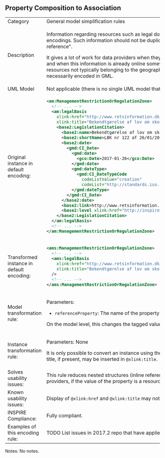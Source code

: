 ## Property Composition to Association

<table>
<tr>
<td>Category</td>
<td>General model simplification rules</td>
</tr>
<tr>
<td>Description</td>
<td><p>Information regarding resources such as legal documents can be stored in an external register or non-INSPIRE online application, possibly using other standardised encodings.  Such information should not be duplicated in the INSPIRE model if possible. Thus, the information should be referred to from a GML application schema "by reference".</p>

<p>It gives a lot of work for data providers when they have to document a lot of metadata regarding e.g. laws, documents, authorities, etc. that they are not responsible for, and when this information is already online somewhere else this is redundant work. Therefore, properties referring to laws, documents, authorities and other online resources not typically belonging to the geographic information domain should be implemented by reference, and it should be recognised that their values are not necessarily encoded in GML.</p>
</td>
</tr>
<tr>
<td>UML Model</td>
<td>Not applicable (there is no single UML model that results from this transformation rule)</td>
</tr>
<tr>
<td>Original instance in default encoding:</td>
<td>

```xml
<am:ManagementRestrictionOrRegulationZone>
  <!-- ... -->
  <am:legalBasis
    xlink:href="http://www.retsinformation.dk/eli/lta/2017/122"
    xlink:title="Bekendtgørelse af lov om skove">
    <base2:LegislationCitation>
      <base2:name>Bekendtgørelse af lov om skove</base2:name>
      <base2:shortName>LBK nr 122 af 26/01/2017</base2:shortName>
      <base2:date>
        <gmd:CI_Date>
          <gmd:date>
            <gco:Date>2017-01-26</gco:Date>
          </gmd:date>
          <gmd:dateType>
            <gmd:CI_DateTypeCode
              codeListValue="creation"
              codeList="http://standards.iso.org/ittf/PubliclyAvailableStandards/ISO_19139_Schemas/resources/codelist/ML_gmxCodelists.xml#CI_DateTypeCode" />
          </gmd:dateType>
        </gmd:CI_Date>
      </base2:date>
      <base2:link>http://www.retsinformation.dk/eli/lta/2017/122</base2:link>
      <base2:level xlink:href="http://inspire.ec.europa.eu/codelist/LegislationLevelValue/national" xlink:title="national" />
    </base2:LegislationCitation>
  </am:legalBasis>
  <!-- ... -->
</am:ManagementRestrictionOrRegulationZone>
```
   
</td>
</tr>
<tr>
<td>Transformed instance in default encoding:</td>
<td>

```xml
<ams:ManagementRestrictionOrRegulationZone>
  <!-- ... -->
  <ams:legalBasis
    xlink:href="http://www.retsinformation.dk/eli/lta/2017/122"
    xlink:title="Bekendtgørelse af lov om skove"
  />
  <!-- ... -->
</ams:ManagementRestrictionOrRegulationZone>
```

</td>
</tr>
<tr>
<td>Model transformation rule: </td>
<td>
    <p>Parameters:</p> 
    <ul>
        <li><code>referenceProperty</code>: The name of the property which to change to a reference.</li>
    </ul>
    <p>On the model level, this changes the tagged value <code>inlineOrByReference</code> to have the value <code>byReference</code> on the property.</p>
</td>
</tr>
<tr>
<td>Instance transformation rule:</td>
<td><p>Parameters: None</p> 
    <p>It is only possible to convert an instance using the "inline" pattern when the URL is present somewhere in the data, which then must be inserted in <code>@xlink:href</code>. A name or title, if present, may be inserted in <code>@xlink:title</code>.</p>
    </td>
</tr>
<tr>
<td>Solves usability issues:</td>
<td>This rule reduces nested structures (inline referencing causes nested structures with many levels). It also reduces implementation effort of and duplication of data by data providers, if the value of the property is a resource managed by another data provider.</td>
</tr>
<tr>
<td>Known usability issues:</td>
<td>Display of <code>@xlink:href</code> and <code>@xlink:title</code> may not be supported in all clients. However, this is the same problem as for code lists, which are widely used in INSPIRE.</td>
</tr>
<tr>
<td>INSPIRE Compliance:</td>
<td>Fully compliant.</td>
</tr>
<tr>
<td>Examples of this encoding rule:</td>
<td>TODO List issues in 2017.2 repo that have applied this pattern or very similiar ones.</td>
</tr>
</table>

Notes: No notes.
